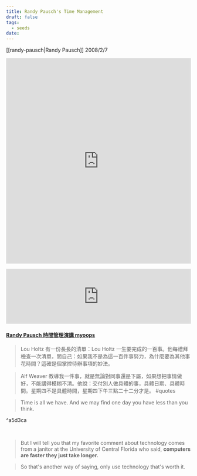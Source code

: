 ```yaml
---
title: Randy Pausch's Time Management
draft: false
tags:
  - seeds
date:
---
```

[[randy-pausch|Randy Pausch]] 2008/2/7

<embed src="https://drive.google.com/viewerng/
viewer?embedded=true&url=https://www.cs.virginia.edu/~robins/Randy/RandyPauschTimeManagement2007.pdf" type="application/pdf" width="100%" height="560px">

<iframe width="100%"  src="https://www.youtube.com/embed/m4FkinvzHs4?si=DKcQii6cW_ykl5B-" title="YouTube video player" frameborder="0" allow="accelerometer; autoplay; clipboard-write; encrypted-media; gyroscope; picture-in-picture; web-share" allowfullscreen></iframe>

#### [Randy Pausch 時間管理演講 myoops](https://www.myoops.org/selection_detail.php?id=6)

> Lou Holtz 有一份長長的清單：Lou Holtz 一生要完成的一百事。他每禮拜檢查一次清單，問自己：如果我不是為這一百件事努力，為什麼要為其他事花時間？這確是個掌控待辦事項的妙法。

> Alf Weaver 教導我一件事，就是無論對同事還是下屬，如果想把事情做好，不能講得模糊不清。他說：交付別人做具體的事，具體日期、具體時間。星期四不是具體時間，星期四下午三點二十二分才是。 #quotes


> Time is all we have. And we may find one day you have less than you think.

^a5d3ca

 
 
   
> But I will tell you that my favorite comment about technology comes from a janitor at the University of Central Florida who said, **computers are faster they just take longer.**

> So that's another way of saying, only use technology that's worth it.